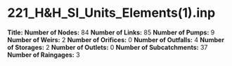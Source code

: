 # 221_H&H_SI_Units_Elements(1).inp
**Title:** 
**Number of Nodes:** 84
**Number of Links:** 85
**Number of Pumps:** 9
**Number of Weirs:** 2
**Number of Orifices:** 0
**Number of Outfalls:** 4
**Number of Storages:** 2
**Number of Outlets:** 0
**Number of Subcatchments:** 37
**Number of Raingages:** 3
